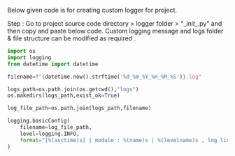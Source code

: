 Below given code is for creating custom logger for project.

Step : Go to project source code directory > logger folder >  "\__init__.py" and then copy and paste below code. Custom logging message and logs folder & file structure can be modified as required . 

```python
import os
import logging
from datetime import datetime

filename=f"{datetime.now().strftime('%d_%m_%Y_%H_%M_%S')}.log"

logs_path=os.path.join(os.getcwd(),"logs")
os.makedirs(logs_path,exist_ok=True)

log_file_path=os.path.join(logs_path,filename)

logging.basicConfig(
    filename=log_file_path,
    level=logging.INFO,
    format="[%(asctime)s] | module : %(name)s | %(levelname)s , log line number %(lineno)s - %(message)s"
)


```